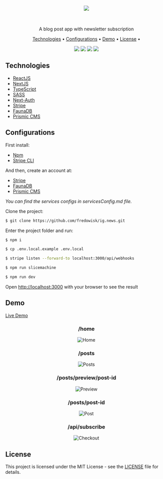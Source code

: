 <br/>
<div align="center">
    <image src="./public/images/logo.svg" />
    <br/><br/><br/>
    <p>A blog post app with newsletter subscription</p>
</div>

<p align="center">
 <a href="#technologies">Technologies</a> •
 <a href="#configurations">Configurations</a> •
 <a href="#demo">Demo</a> •
 <a href="#license">License</a> •
</p>

<p align="center">
 <img src="https://img.shields.io/badge/statements-100%25-brightgreen.svg?style=flat" />
 <img src="https://img.shields.io/badge/branches-93.75%25-brightgreen.svg?style=flat" />
 <img src="https://img.shields.io/badge/functions-100%25-brightgreen.svg?style=flat" />
 <img src="https://img.shields.io/badge/lines-100%25-brightgreen.svg?style=flat" />
</p>

## Technologies

- [ReactJS](https://reactjs.org/)
- [NextJS](https://nextjs.org/)
- [TypeScript](https://www.typescriptlang.org/)
- [SASS](https://sass-lang.com/)
- [Next-Auth](https://next-auth.js.org/)
- [Stripe](https://stripe.com/)
- [FaunaDB](https://fauna.com/)
- [Prismic CMS](https://prismic.io/)

## Configurations

First install:

- [Npm](https://www.npmjs.com/)
- [Stripe CLI](https://stripe.com/docs/stripe-cli)

And then, create an account at:

- [Stripe](https://stripe.com/)
- [FaunaDB](https://fauna.com/)
- [Prismic CMS](https://prismic.io/)

_You can find the services configs in servicesConfig.md file._

Clone the project:

```bash
$ git clone https://github.com/fredowisk/ig.news.git
```

Enter the project folder and run:

```bash
$ npm i

$ cp .env.local.example .env.local

$ stripe listen --forward-to localhost:3000/api/webhooks

$ npm run slicemachine

$ npm run dev

```

Open [http://localhost:3000](http://localhost:3000) with your browser to see the result

## Demo

[Live Demo](https://ig-news-pearl.vercel.app/)

<div align="center">

### **/home**

![Home](https://user-images.githubusercontent.com/53921083/231844611-c2858f3d-24a0-4e92-bfd6-cc0f0654d867.png)
<br/>

### **/posts**

![Posts](https://user-images.githubusercontent.com/53921083/231845148-9fadeab8-3017-4a24-a872-aae31ca3e221.png)
<br/>

### **/posts/preview/post-id**

![Preview](https://user-images.githubusercontent.com/53921083/231845345-350fcb5e-0409-410d-8f97-ba18ca1975fb.png)
<br/>

### **/posts/post-id**

![Post](https://user-images.githubusercontent.com/53921083/231845579-caebf30f-f075-4476-ab69-336ec2375327.png)
<br/>

### **/api/subscribe**

![Checkout](https://user-images.githubusercontent.com/53921083/231846742-5d450212-959a-48a4-bcff-f9efcd3f72c7.png)
<br/>

</div>

## License

This project is licensed under the MIT License - see the [LICENSE](LICENSE) file for details.
